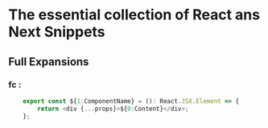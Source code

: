 # The essential collection of React ans Next Snippets

## Full Expansions

### fc :

```typescript 
    export const ${1:ComponentName} = (): React.JSX.Element => {
        return <div {...props}>${0:Content}</div>;
    };
```

